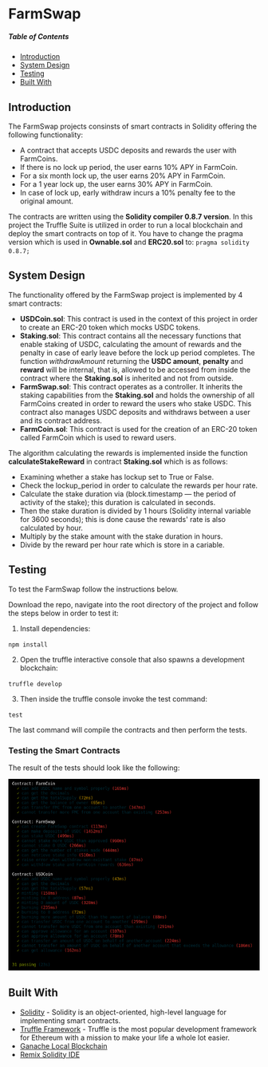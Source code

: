 # FarmSwap



##### Table of Contents  
- [Introduction](#introduction)
- [System Design](#system-design)
- [Testing](#testing)
- [Built With](#built-with)

## Introduction
The FarmSwap projects consinsts of smart contracts in Solidity offering the following functionality:

- A contract that accepts USDC deposits and rewards the user with FarmCoins.
- If there is no lock up period, the user earns 10% APY in FarmCoin.
- For a six month lock up, the user earns 20% APY in FarmCoin.
- For a 1 year lock up, the user earns 30% APY in FarmCoin.
- In case of lock up, early withdraw incurs a 10% penalty fee to the original amount.

The contracts are written using the **Solidity compiler 0.8.7 version**. In this project the Truffle Suite is utilized in order to run a local blockchain and deploy the smart contracts on top of it. You have to change the pragma version which is used in **Ownable.sol** and **ERC20.sol** to: `pragma solidity 0.8.7;` 

## System Design
The functionality offered by the FarmSwap project is implemented by 4 smart contracts:

- **USDCoin.sol**: This contract is used in the context of this project in order to create an ERC-20 token which mocks USDC tokens.
- **Staking.sol**: This contract contains all the necessary functions that enable staking of USDC, calculating the amount of rewards and the penalty in case of early leave before the lock up period completes. The function *withdrawAmount* returning the **USDC amount**, **penalty** and **reward** will be internal, that is, allowed to be accessed from inside the contract where the **Staking.sol** is inherited and not from outside.
- **FarmSwap.sol**: This contract operates as a controller. It inherits the staking capabilities from the **Staking.sol** and holds the ownership of all FarmCoins created in order to reward the users who stake USDC. This contract also manages USDC deposits and withdraws between a user and its contract address. 
- **FarmCoin.sol**: This contract is used for the creation of an ERC-20 token called FarmCoin which is used to reward users.

The algorithm calculating the rewards is implemented inside the function **calculateStakeReward** in contract **Staking.sol** which is as follows:
- Examining whether a stake has lockup set to True or False.
- Check the lockup_period in order to calculate the rewards per hour rate.
- Calculate the stake duration via (block.timestamp — the period of activity of the stake); this duration is calculated in seconds.
- Then the stake duration is divided by 1 hours (Solidity internal variable for 3600 seconds); this is done cause the rewards' rate is also calculated by hour.
- Multiply by the stake amount with the stake duration in hours.
- Divide by the reward per hour rate which is store in a cariable.

## Testing

To test the FarmSwap follow the instructions below.

Download the repo, navigate into the root directory of the project and follow the steps below in order to test it:

1. Install dependencies:

``npm install``

2. Open the truffle interactive console that also spawns a development blockchain:

`truffle develop`

3. Then inside the truffle console invoke the test command:

`test`

The last command will compile the contracts and then perform the tests.

### Testing the Smart Contracts
The result of the tests should look like the following:

![truffle test](img/tests.png)

## Built With

* [Solidity](https://solidity.readthedocs.io/en/v0.5.3/) - Solidity is an object-oriented, high-level language for implementing smart contracts.
* [Truffle Framework](http://truffleframework.com/) - Truffle is the most popular development framework for Ethereum with a mission to make your life a whole lot easier.
* [Ganache Local Blockchain](http://truffleframework.com/ganache/)
* [Remix Solidity IDE](https://remix.ethereum.org/)
